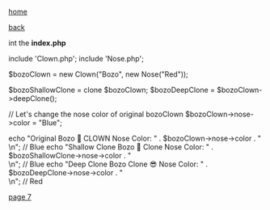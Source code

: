 [home](./page01.md)

[back](./page05.md)

int the **index.php**


include 'Clown.php';
include 'Nose.php';

$bozoClown = new Clown("Bozo", new Nose("Red"));

$bozoShallowClone = clone $bozoClown;
$bozoDeepClone = $bozoClown->deepClone();

// Let's change the nose color of original bozoClown
$bozoClown->nose->color = "Blue";

echo "Original Bozo 🤡 CLOWN Nose Color: " . $bozoClown->nose->color . "<br/>\n"; // Blue
echo "Shallow Clone Bozo 🥸 Clone Nose Color: " . $bozoShallowClone->nose->color . "<br/>\n"; // Blue
echo "Deep Clone Bozo Clone 😎 Nose Color: " . $bozoDeepClone->nose->color . "<br/>\n"; // Red


[page 7](./page07.md)
